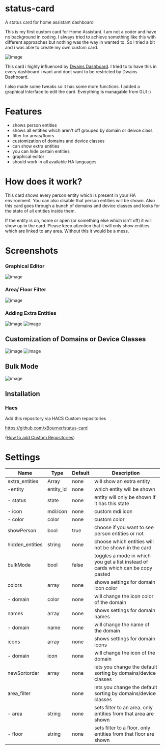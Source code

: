 # status-card
A status card for home assistant dashboard

This is my first custom card for Home Assistant.
I am not a coder and have no background in coding. I always tried to achieve something like this with different approaches but nothing was the way in wanted to.
So i tried a bit and i was able to create my own custom card.

![image](https://github.com/user-attachments/assets/47737116-74d8-4e38-ac47-62c3442277b0)

This card i highly influenced by [Dwains Dashboard](https://github.com/dwainscheeren/dwains-lovelace-dashboard).
I tried to to have this in every dashboard i want and dont want to be restricted by Dwains Dashboard.

I also made some tweaks so it has some more functions.
I added a graphical Interface to edit the card. Everything is managable from GUI :)

# Features
 - shows person entities
 - shows all entities which aren't off grouped by domain or deivce class
 - filter for areas/floors
 - customization of domains and device classes
 - can show extra entities
 - you can hide certain entities
 - graphical editor
 - should work in all available HA languages

# How does it work?

This card shows every person entity which is present in your HA environment. You can also disable that person entities will be shown.
Also this card goes through a bunch of domains and device classes and looks for the state of all entities inside them.

If the entity is on, home or open (or something else which isn't off) it will show up in the card.
Please keep attention that it will only show entities which are linked to any area. Without this it would be a mess.

# Screenshots
### Graphical Editor
![image](https://github.com/user-attachments/assets/f1ac4f58-646f-4d77-b043-5769c16a484e)

### Area/ Floor Filter
![image](https://github.com/user-attachments/assets/7066112b-e883-40d2-85ef-464cff43f725)


### Adding Extra Entities
![image](https://github.com/user-attachments/assets/4c48eed1-b348-4151-9a41-fc4705b1bcd5) ![image](https://github.com/user-attachments/assets/794319c1-1204-4369-9137-b8e7993eb005)


## Customization of Domains or Device Classes
![image](https://github.com/user-attachments/assets/87291197-6e72-494e-8707-1503021f9b80) ![image](https://github.com/user-attachments/assets/d59d0feb-54db-473e-86c3-d3c23ce904a8)


## Bulk Mode

![image](https://github.com/user-attachments/assets/11f1ac3b-7463-4302-a90f-47a4b8d76649)


## Installation

### Hacs

Add this repository via HACS Custom repositories

https://github.com/xBourner/status-card

([How to add Custom Repositories](https://hacs.xyz/docs/faq/custom_repositories/))


# Settings

| Name          | Type          | Default       |   Description |
| ------------- | ------------- | ------------- | ------------- |
| extra_entities| Array         | none          | will show an extra entity |
|   -entity     | entity_id     | none          | which entity will be shown |
|   - status    | state         | none          | entity will only be shown if it has this state |
|   - icon      | mdi:icon      | none          | custom mdi:icon |
|   - color     | color         | none          | custom color |
| showPerson    | bool          | true          | choose if you want to see person entities or not |
| hidden_entities| string         | none         | choose which entities will not be shown in the card  |
| bulkMode      | bool          | false         | toggles a mode in which you get a list instead of cards which can be copy pasted  |
| colors        | array         | none          |  shows settings for domain icon color |
|  - domain     | color         | none          | will change the icon color of the domain |
| names  | array         | none          |  shows settings for domain names|
|  - domain     | name        | none          | will change the name of the domain |
| icons  | array         | none          |  shows settings for domain icons |
|  - domain     | icon         | none          | will change the icon of the domain |
| newSortorder  | array         | none          |  lets you change the default sorting by domains/device classes |
| area_filter  |         | none          |  lets you change the default sorting by domains/device classes |
|  - area  |    string     | none          |  sets filter to an area. only entities from that area are shown |
|  - floor  |   string      | none          |  sets filter to a floor. only entities from that floor are shown |




